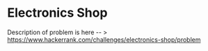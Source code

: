 # Electronics Shop
Description of problem is here -- > https://www.hackerrank.com/challenges/electronics-shop/problem

